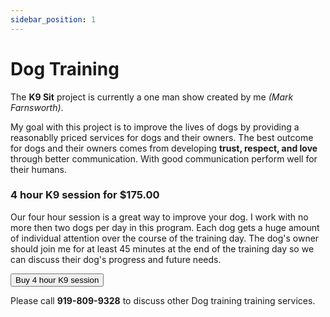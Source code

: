 ```yaml
---
sidebar_position: 1
---
```

# Dog Training
The **K9 Sit** project is currently a one man show created by me
*(Mark Farnsworth)*.

My goal with this project is to improve the lives of dogs by providing a
reasonablly priced services for dogs and their owners. The best outcome for
dogs and their owners comes from developing  **trust, respect, and love**
through better communication. With good communication perform well for their
humans.

### 4 hour K9 session for $175.00

Our four hour session is a great way to improve your dog. I work with no more
then two dogs per day in this program. Each dog gets a huge amount of
individual attention over the course of the training day. The dog's owner
should join me for at least 45 minutes at the end of the training day so we can
discuss their dog's progress and future needs.

<form action="https://www.paypal.com/cgi-bin/webscr" method="post" target="_top">
<input type="hidden" name="business" value="farnsworth2008@gmail.com" />
<input type="hidden" name="item_name" value="4 Hour K9 Service" />
<input type="hidden" name="amount" value="175.00" />
<input type="submit" name="submit" value="Buy 4 hour K9 session" />

<input type="hidden" name="cmd" value="_xclick" />
<input type="hidden" name="lc" value="US" />
<input type="hidden" name="currency_code" value="USD" />
<input type="hidden" name="button_subtype" value="services" />
<input type="hidden" name="no_note" value="0" />
<input type="hidden" name="shipping" value="0.00" />
<input type="hidden" name="bn" value="PP-BuyNowBF:btn_buynowCC_LG.gif:NonHostedGuest" />
</form>

Please call **919-809-9328** to discuss other Dog training training services.
